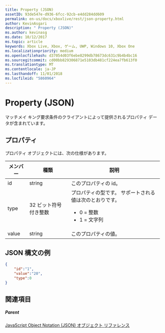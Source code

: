 ```yaml
---
title: Property (JSON)
assetID: 93de547e-d936-6fcc-92cb-e4dd284dd609
permalink: en-us/docs/xboxlive/rest/json-property.html
author: KevinAsgari
description: " Property (JSON)"
ms.author: kevinasg
ms.date: 10/12/2017
ms.topic: article
keywords: Xbox Live, Xbox, ゲーム, UWP, Windows 10, Xbox One
ms.localizationpriority: medium
ms.openlocfilehash: d37054d03f6ebe8299db78673dc631c9b4b4bc16
ms.sourcegitcommit: cd00bb829306871e5103db481cf224ea7fb613f0
ms.translationtype: MT
ms.contentlocale: ja-JP
ms.lasthandoff: 11/01/2018
ms.locfileid: "5860964"
---
```

# <a name="property-json"></a>Property (JSON)
マッチメイ キング要求条件のクライアントによって提供されるプロパティ データが含まれています。
<a id="ID4EN"></a>


## <a name="property"></a>プロパティ

プロパティ オブジェクトには、次の仕様があります。

| メンバー| 種類| 説明|
| --- | --- | --- |
| id| string| このプロパティの id。|
| type| 32 ビット符号付き整数 | プロパティの型です。 サポートされる値は次のとおりです。 <ul><li>0 = 整数</li><li>1 = 文字列</li></ul>| 
| value| string| このプロパティの値。|

<a id="ID4EGC"></a>


## <a name="sample-json-syntax"></a>JSON 構文の例


```json
{
    "id":"1",
    "value":"20",
    "type":0
}

```


<a id="ID4EPC"></a>


## <a name="see-also"></a>関連項目

<a id="ID4ERC"></a>


##### <a name="parent"></a>Parent

[JavaScript Object Notation (JSON) オブジェクト リファレンス](atoc-xboxlivews-reference-json.md)
